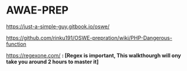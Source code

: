 # AWAE-PREP

https://just-a-simple-guy.gitbook.io/oswe/ 


https://github.com/rinku191/OSWE-prepration/wiki/PHP-Dangerous-function

https://regexone.com/ **: [Regex is important, This walkthourgh will ony take you around 2 hours to master it]**
